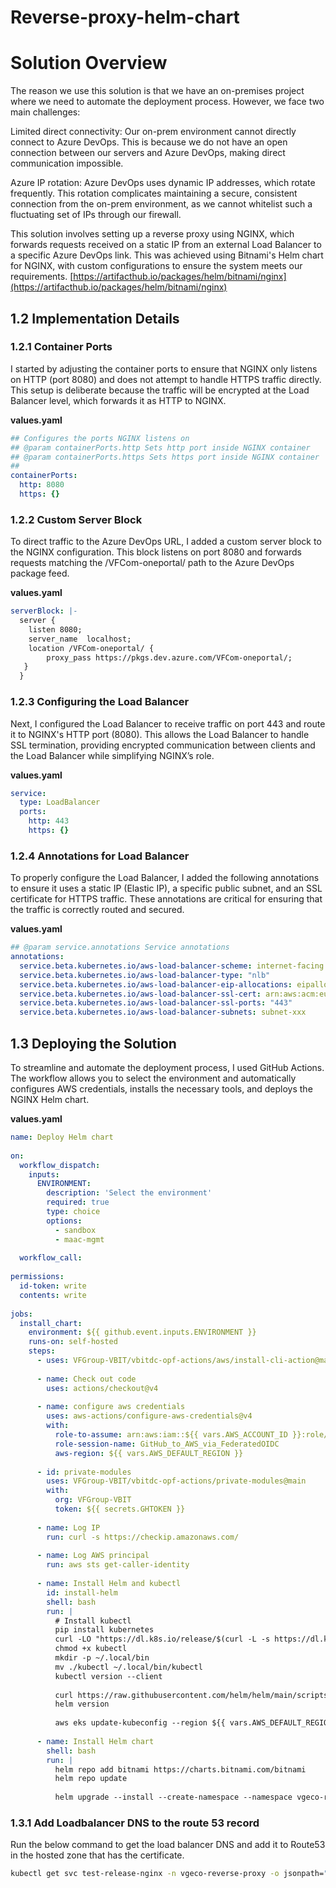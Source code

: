 # Reverse-proxy-helm-chart

# Solution Overview

The reason we use this solution is that we have an on-premises project where we need to automate the deployment process. However, we face two main challenges:

  Limited direct connectivity: Our on-prem environment cannot directly connect to Azure DevOps. This is because we do not have an open connection between our servers and Azure DevOps, making direct communication impossible.

  Azure IP rotation: Azure DevOps uses dynamic IP addresses, which rotate frequently. This rotation complicates maintaining a secure, consistent connection from the on-prem environment, as we cannot whitelist such a fluctuating set of IPs through our firewall.

This solution involves setting up a reverse proxy using NGINX, which forwards requests received on a static IP from an external Load Balancer to a specific Azure DevOps link. This was achieved using Bitnami's Helm chart for NGINX, with custom configurations to ensure the system meets our requirements.
[https://artifacthub.io/packages/helm/bitnami/nginx](https://artifacthub.io/packages/helm/bitnami/nginx)

## 1.2 Implementation Details

### 1.2.1 Container Ports

I started by adjusting the container ports to ensure that NGINX only listens on HTTP (port 8080) and does not attempt to handle HTTPS traffic directly. This setup is deliberate because the traffic will be encrypted at the Load Balancer level, which forwards it as HTTP to NGINX.

**values.yaml**

```yaml
## Configures the ports NGINX listens on
## @param containerPorts.http Sets http port inside NGINX container
## @param containerPorts.https Sets https port inside NGINX container
##
containerPorts:
  http: 8080
  https: {}
```

### 1.2.2 Custom Server Block

To direct traffic to the Azure DevOps URL, I added a custom server block to the NGINX configuration. This block listens on port 8080 and forwards requests matching the /VFCom-oneportal/ path to the Azure DevOps package feed.

**values.yaml**

```yaml
serverBlock: |-
  server {
    listen 8080;
    server_name  localhost;
    location /VFCom-oneportal/ {
        proxy_pass https://pkgs.dev.azure.com/VFCom-oneportal/;
   }
  }
```

### 1.2.3 Configuring the Load Balancer

Next, I configured the Load Balancer to receive traffic on port 443 and route it to NGINX's HTTP port (8080). This allows the Load Balancer to handle SSL termination, providing encrypted communication between clients and the Load Balancer while simplifying NGINX’s role.

**values.yaml**

```yaml
service:
  type: LoadBalancer
  ports:
    http: 443
    https: {}
```

### 1.2.4 Annotations for Load Balancer

To properly configure the Load Balancer, I added the following annotations to ensure it uses a static IP (Elastic IP), a specific public subnet, and an SSL certificate for HTTPS traffic. These annotations are critical for ensuring that the traffic is correctly routed and secured.

**values.yaml**

```yaml
## @param service.annotations Service annotations
annotations:
  service.beta.kubernetes.io/aws-load-balancer-scheme: internet-facing
  service.beta.kubernetes.io/aws-load-balancer-type: "nlb"
  service.beta.kubernetes.io/aws-load-balancer-eip-allocations: eipalloc-xxx
  service.beta.kubernetes.io/aws-load-balancer-ssl-cert: arn:aws:acm:eu-west-1:xxx
  service.beta.kubernetes.io/aws-load-balancer-ssl-ports: "443"
  service.beta.kubernetes.io/aws-load-balancer-subnets: subnet-xxx
```

## 1.3 Deploying the Solution

To streamline and automate the deployment process, I used GitHub Actions. The workflow allows you to select the environment and automatically configures AWS credentials, installs the necessary tools, and deploys the NGINX Helm chart.

**values.yaml**

```yaml
name: Deploy Helm chart
 
on:
  workflow_dispatch:
    inputs:
      ENVIRONMENT:
        description: 'Select the environment'
        required: true
        type: choice
        options:
          - sandbox
          - maac-mgmt
   
  workflow_call:
 
permissions:
  id-token: write
  contents: write
 
jobs:   
  install_chart:
    environment: ${{ github.event.inputs.ENVIRONMENT }}
    runs-on: self-hosted
    steps:
      - uses: VFGroup-VBIT/vbitdc-opf-actions/aws/install-cli-action@main
       
      - name: Check out code
        uses: actions/checkout@v4
       
      - name: configure aws credentials
        uses: aws-actions/configure-aws-credentials@v4
        with:
          role-to-assume: arn:aws:iam::${{ vars.AWS_ACCOUNT_ID }}:role/Github-Runners-Access
          role-session-name: GitHub_to_AWS_via_FederatedOIDC
          aws-region: ${{ vars.AWS_DEFAULT_REGION }}
 
      - id: private-modules
        uses: VFGroup-VBIT/vbitdc-opf-actions/private-modules@main
        with:
          org: VFGroup-VBIT
          token: ${{ secrets.GHTOKEN }}
 
      - name: Log IP
        run: curl -s https://checkip.amazonaws.com/
 
      - name: Log AWS principal
        run: aws sts get-caller-identity
 
      - name: Install Helm and kubectl
        id: install-helm
        shell: bash
        run: |
          # Install kubectl
          pip install kubernetes
          curl -LO "https://dl.k8s.io/release/$(curl -L -s https://dl.k8s.io/release/stable.txt)/bin/linux/amd64/kubectl"
          chmod +x kubectl
          mkdir -p ~/.local/bin
          mv ./kubectl ~/.local/bin/kubectl
          kubectl version --client
 
          curl https://raw.githubusercontent.com/helm/helm/main/scripts/get-helm-3 | bash
          helm version
           
          aws eks update-kubeconfig --region ${{ vars.AWS_DEFAULT_REGION }} --name ${{ vars.CLUSTER_NAME }}
 
      - name: Install Helm chart
        shell: bash
        run: |
          helm repo add bitnami https://charts.bitnami.com/bitnami
          helm repo update
 
          helm upgrade --install --create-namespace --namespace vgeco-reverse-proxy             -f ./nginxChart/config/${{ vars.AWS_ACCOUNT_NAME }}-${{ vars.CLUSTER_NAME }}.yaml             test-release bitnami/nginx
```

### 1.3.1 Add Loadbalancer DNS to the route 53 record

Run the below command to get the load balancer DNS and add it to Route53 in the hosted zone that has the certificate.

```bash
kubectl get svc test-release-nginx -n vgeco-reverse-proxy -o jsonpath="{.status.loadBalancer.ingress[0].hostname}"
```
